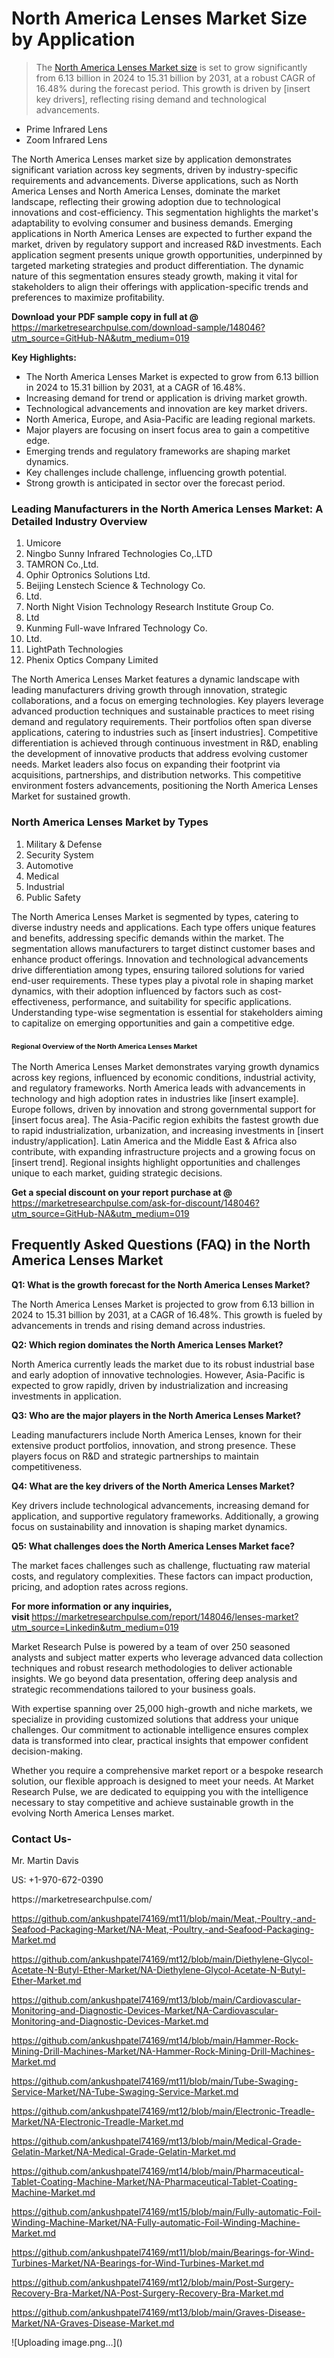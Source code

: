 <h1>North America Lenses Market&nbsp;Size by Application</h1><blockquote><p>The <a href="https://marketresearchpulse.com/download-sample/148046?utm_source=GitHub-NA&amp;utm_medium=019">North America Lenses Market size</a> is set to grow significantly from 6.13 billion in 2024 to 15.31 billion by 2031, at a robust CAGR of 16.48% during the forecast period. This growth is driven by [insert key drivers], reflecting rising demand and technological advancements.</p></blockquote><ul><li>Prime Infrared Lens<li> Zoom Infrared Lens</li></ul><p>The North America Lenses market size by application demonstrates significant variation across key segments, driven by industry-specific requirements and advancements. Diverse applications, such as North America Lenses and North America Lenses, dominate the market landscape, reflecting their growing adoption due to technological innovations and cost-efficiency. This segmentation highlights the market's adaptability to evolving consumer and business demands. Emerging applications in North America Lenses are expected to further expand the market, driven by regulatory support and increased R&D investments. Each application segment presents unique growth opportunities, underpinned by targeted marketing strategies and product differentiation. The dynamic nature of this segmentation ensures steady growth, making it vital for stakeholders to align their offerings with application-specific trends and preferences to maximize profitability.</p><p><strong>Download your PDF sample copy in full at @ </strong><a href="https://marketresearchpulse.com/download-sample/148046?utm_source=GitHub-NA&amp;utm_medium=019">https://marketresearchpulse.com/download-sample/148046?utm_source=GitHub-NA&amp;utm_medium=019</a></p><p><strong>Key Highlights: </strong></p><ul><li>The North America Lenses Market is expected to grow from 6.13 billion in 2024 to 15.31 billion by 2031, at a CAGR of 16.48%.</li><li>Increasing demand for trend or application is driving market growth.</li><li>Technological advancements and innovation are key market drivers.</li><li>North America, Europe, and Asia-Pacific are leading regional markets.</li><li>Major players are focusing on insert focus area to gain a competitive edge.</li><li>Emerging trends and regulatory frameworks are shaping market dynamics.</li><li>Key challenges include challenge, influencing growth potential.</li><li>Strong growth is anticipated in sector over the forecast period.</li></ul><h3>Leading Manufacturers in the North America Lenses Market: A Detailed Industry Overview</h3><ol><li>Umicore</li><li>Ningbo Sunny Infrared Technologies Co,.LTD</li><li>TAMRON Co.,Ltd.</li><li>Ophir Optronics Solutions Ltd.</li><li>Beijing Lenstech Science & Technology Co.</li><li>Ltd.</li><li>North Night Vision Technology Research Institute Group Co.</li><li>Ltd</li><li>Kunming Full-wave Infrared Technology Co.</li><li>Ltd.</li><li>LightPath Technologies</li><li>Phenix Optics Company Limited</li></ol><div class="flex max-w-full flex-col flex-grow"><div class="min-h-8 text-message flex w-full flex-col items-end gap-2 whitespace-normal break-words [.text-message+&amp;]:mt-5" dir="auto" data-message-author-role="assistant" data-message-id="fd8432e4-4910-450d-b182-61b7bfb0a01f" data-message-model-slug="gpt-4o"><div class="flex w-full flex-col gap-1 empty:hidden first:pt-[3px]"><div class="markdown prose w-full break-words dark:prose-invert light"><p>The North America Lenses Market features a dynamic landscape with leading manufacturers driving growth through innovation, strategic collaborations, and a focus on emerging technologies. Key players leverage advanced production techniques and sustainable practices to meet rising demand and regulatory requirements. Their portfolios often span diverse applications, catering to industries such as [insert industries]. Competitive differentiation is achieved through continuous investment in R&amp;D, enabling the development of innovative products that address evolving customer needs. Market leaders also focus on expanding their footprint via acquisitions, partnerships, and distribution networks. This competitive environment fosters advancements, positioning the North America Lenses Market for sustained growth.</p></div></div></div></div><h3>North America Lenses Market by Types</h3><ol><li>Military & Defense<li> Security System<li> Automotive<li> Medical<li> Industrial<li> Public Safety</li></ol><div class="flex max-w-full flex-col flex-grow"><div class="min-h-8 text-message flex w-full flex-col items-end gap-2 whitespace-normal break-words [.text-message+&amp;]:mt-5" dir="auto" data-message-author-role="assistant" data-message-id="084470be-0bb7-4664-bddf-5156b4f41249" data-message-model-slug="gpt-4o-mini"><div class="flex w-full flex-col gap-1 empty:hidden first:pt-[3px]"><div class="markdown prose w-full break-words dark:prose-invert light"><p>The North America Lenses Market is segmented by types, catering to diverse industry needs and applications. Each type offers unique features and benefits, addressing specific demands within the market. The segmentation allows manufacturers to target distinct customer bases and enhance product offerings. Innovation and technological advancements drive differentiation among types, ensuring tailored solutions for varied end-user requirements. These types play a pivotal role in shaping market dynamics, with their adoption influenced by factors such as cost-effectiveness, performance, and suitability for specific applications. Understanding type-wise segmentation is essential for stakeholders aiming to capitalize on emerging opportunities and gain a competitive edge.</p></div></div></div></div><h3><span style="font-size: 11px;">Regional Overview of the North America Lenses Market</span></h3><div class="flex max-w-full flex-col flex-grow"><div class="min-h-8 text-message flex w-full flex-col items-end gap-2 whitespace-normal break-words [.text-message+&amp;]:mt-5" dir="auto" data-message-author-role="assistant" data-message-id="e9038762-ce64-4e30-91c9-9bd413514231" data-message-model-slug="gpt-4o-mini"><div class="flex w-full flex-col gap-1 empty:hidden first:pt-[3px]"><div class="markdown prose w-full break-words dark:prose-invert light"><p>The North America Lenses Market demonstrates varying growth dynamics across key regions, influenced by economic conditions, industrial activity, and regulatory frameworks. North America leads with advancements in technology and high adoption rates in industries like [insert example]. Europe follows, driven by innovation and strong governmental support for [insert focus area]. The Asia-Pacific region exhibits the fastest growth due to rapid industrialization, urbanization, and increasing investments in [insert industry/application]. Latin America and the Middle East &amp; Africa also contribute, with expanding infrastructure projects and a growing focus on [insert trend]. Regional insights highlight opportunities and challenges unique to each market, guiding strategic decisions.</p></div></div></div></div><p><strong>Get a special discount on your report purchase at @ </strong><a href="https://marketresearchpulse.com/ask-for-discount/148046?utm_source=GitHub-NA&amp;utm_medium=019">https://marketresearchpulse.com/ask-for-discount/148046?utm_source=GitHub-NA&amp;utm_medium=019</a></p><h2>Frequently Asked Questions (FAQ) in the North America Lenses Market</h2><p><strong>Q1: What is the growth forecast for the North America Lenses Market?</strong></p><p>The North America Lenses Market is projected to grow from 6.13 billion in 2024 to 15.31 billion by 2031, at a CAGR of 16.48%. This growth is fueled by advancements in trends and rising demand across industries.</p><p><strong>Q2: Which region dominates the North America Lenses Market?</strong></p><p>North America currently leads the market due to its robust industrial base and early adoption of innovative technologies. However, Asia-Pacific is expected to grow rapidly, driven by industrialization and increasing investments in application.</p><p><strong>Q3: Who are the major players in the North America Lenses Market?</strong></p><p>Leading manufacturers include North America Lenses, known for their extensive product portfolios, innovation, and strong presence. These players focus on R&amp;D and strategic partnerships to maintain competitiveness.</p><p><strong>Q4: What are the key drivers of the North America Lenses Market?</strong></p><p>Key drivers include technological advancements, increasing demand for application, and supportive regulatory frameworks. Additionally, a growing focus on sustainability and innovation is shaping market dynamics.</p><p><strong>Q5: What challenges does the North America Lenses Market face?</strong></p><p>The market faces challenges such as challenge, fluctuating raw material costs, and regulatory complexities. These factors can impact production, pricing, and adoption rates across regions.</p><p><strong>For more information or any inquiries, visit&nbsp;</strong><a href="https://marketresearchpulse.com/report/148046/lenses-market?utm_source=Linkedin&utm_medium=019">https://marketresearchpulse.com/report/148046/lenses-market?utm_source=Linkedin&utm_medium=019</a></p><p>Market Research Pulse is powered by a team of over 250 seasoned analysts and subject matter experts who leverage advanced data collection techniques and robust research methodologies to deliver actionable insights. We go beyond data presentation, offering deep analysis and strategic recommendations tailored to your business goals.</p><p>With expertise spanning over 25,000 high-growth and niche markets, we specialize in providing customized solutions that address your unique challenges. Our commitment to actionable intelligence ensures complex data is transformed into clear, practical insights that empower confident decision-making.</p><p>Whether you require a comprehensive market report or a bespoke research solution, our flexible approach is designed to meet your needs. At Market Research Pulse, we are dedicated to equipping you with the intelligence necessary to stay competitive and achieve sustainable growth in the evolving North America Lenses market.</p><h3><strong>Contact Us-</strong></h3><p>Mr. Martin Davis</p><p>US: +1-970-672-0390</p><p>https://marketresearchpulse.com/</p><p><a href="https://github.com/ankushpatel74169/mt11/blob/main/Meat,-Poultry,-and-Seafood-Packaging-Market/NA-Meat,-Poultry,-and-Seafood-Packaging-Market.md">https://github.com/ankushpatel74169/mt11/blob/main/Meat,-Poultry,-and-Seafood-Packaging-Market/NA-Meat,-Poultry,-and-Seafood-Packaging-Market.md</a></p><p><a href="https://github.com/ankushpatel74169/mt12/blob/main/Diethylene-Glycol-Acetate-N-Butyl-Ether-Market/NA-Diethylene-Glycol-Acetate-N-Butyl-Ether-Market.md">https://github.com/ankushpatel74169/mt12/blob/main/Diethylene-Glycol-Acetate-N-Butyl-Ether-Market/NA-Diethylene-Glycol-Acetate-N-Butyl-Ether-Market.md</a></p><p><a href="https://github.com/ankushpatel74169/mt13/blob/main/Cardiovascular-Monitoring-and-Diagnostic-Devices-Market/NA-Cardiovascular-Monitoring-and-Diagnostic-Devices-Market.md">https://github.com/ankushpatel74169/mt13/blob/main/Cardiovascular-Monitoring-and-Diagnostic-Devices-Market/NA-Cardiovascular-Monitoring-and-Diagnostic-Devices-Market.md</a></p><p><a href="https://github.com/ankushpatel74169/mt14/blob/main/Hammer-Rock-Mining-Drill-Machines-Market/NA-Hammer-Rock-Mining-Drill-Machines-Market.md">https://github.com/ankushpatel74169/mt14/blob/main/Hammer-Rock-Mining-Drill-Machines-Market/NA-Hammer-Rock-Mining-Drill-Machines-Market.md</a></p><p><a href="https://github.com/ankushpatel74169/mt11/blob/main/Tube-Swaging-Service-Market/NA-Tube-Swaging-Service-Market.md">https://github.com/ankushpatel74169/mt11/blob/main/Tube-Swaging-Service-Market/NA-Tube-Swaging-Service-Market.md</a></p><p><a href="https://github.com/ankushpatel74169/mt12/blob/main/Electronic-Treadle-Market/NA-Electronic-Treadle-Market.md">https://github.com/ankushpatel74169/mt12/blob/main/Electronic-Treadle-Market/NA-Electronic-Treadle-Market.md</a></p><p><a href="https://github.com/ankushpatel74169/mt13/blob/main/Medical-Grade-Gelatin-Market/NA-Medical-Grade-Gelatin-Market.md">https://github.com/ankushpatel74169/mt13/blob/main/Medical-Grade-Gelatin-Market/NA-Medical-Grade-Gelatin-Market.md</a></p><p><a href="https://github.com/ankushpatel74169/mt14/blob/main/Pharmaceutical-Tablet-Coating-Machine-Market/NA-Pharmaceutical-Tablet-Coating-Machine-Market.md">https://github.com/ankushpatel74169/mt14/blob/main/Pharmaceutical-Tablet-Coating-Machine-Market/NA-Pharmaceutical-Tablet-Coating-Machine-Market.md</a></p><p><a href="https://github.com/ankushpatel74169/mt15/blob/main/Fully-automatic-Foil-Winding-Machine-Market/NA-Fully-automatic-Foil-Winding-Machine-Market.md">https://github.com/ankushpatel74169/mt15/blob/main/Fully-automatic-Foil-Winding-Machine-Market/NA-Fully-automatic-Foil-Winding-Machine-Market.md</a></p><p><a href="https://github.com/ankushpatel74169/mt11/blob/main/Bearings-for-Wind-Turbines-Market/NA-Bearings-for-Wind-Turbines-Market.md">https://github.com/ankushpatel74169/mt11/blob/main/Bearings-for-Wind-Turbines-Market/NA-Bearings-for-Wind-Turbines-Market.md</a></p><p><a href="https://github.com/ankushpatel74169/mt12/blob/main/Post-Surgery-Recovery-Bra-Market/NA-Post-Surgery-Recovery-Bra-Market.md">https://github.com/ankushpatel74169/mt12/blob/main/Post-Surgery-Recovery-Bra-Market/NA-Post-Surgery-Recovery-Bra-Market.md</a></p><p><a href="https://github.com/ankushpatel74169/mt13/blob/main/Graves-Disease-Market/NA-Graves-Disease-Market.md">https://github.com/ankushpatel74169/mt13/blob/main/Graves-Disease-Market/NA-Graves-Disease-Market.md</a></p>
![Uploading image.png…]()

